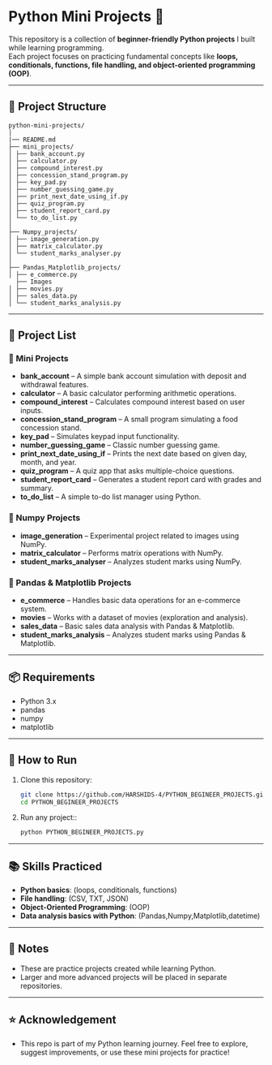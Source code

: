 # Python Mini Projects 🐍

This repository is a collection of **beginner-friendly Python projects** I built while learning programming.  
Each project focuses on practicing fundamental concepts like **loops, conditionals, functions, file handling, and object-oriented programming (OOP)**.  

---

## 📂 Project Structure
```
python-mini-projects/
│
|── README.md
├── mini_projects/
│ ├── bank_account.py
│ ├── calculator.py
│ ├── compound_interest.py
│ ├── concession_stand_program.py
│ ├── key_pad.py
│ ├── number_guessing_game.py
│ ├── print_next_date_using_if.py
│ ├── quiz_program.py
│ ├── student_report_card.py
│ └── to_do_list.py
│
├── Numpy_projects/
│ ├── image_generation.py
│ ├── matrix_calculator.py
│ └── student_marks_analyser.py
│
├── Pandas_Matplotlib_projects/
│ ├── e_commerce.py
  ├── Images
│ ├── movies.py
│ ├── sales_data.py
│ └── student_marks_analysis.py
```

---

## 📂 Project List

### 🔹 Mini Projects
- **bank_account** – A simple bank account simulation with deposit and withdrawal features.  
- **calculator** – A basic calculator performing arithmetic operations.  
- **compound_interest** – Calculates compound interest based on user inputs.  
- **concession_stand_program** – A small program simulating a food concession stand.  
- **key_pad** – Simulates keypad input functionality.  
- **number_guessing_game** – Classic number guessing game.  
- **print_next_date_using_if** – Prints the next date based on given day, month, and year.  
- **quiz_program** – A quiz app that asks multiple-choice questions.  
- **student_report_card** – Generates a student report card with grades and summary.  
- **to_do_list** – A simple to-do list manager using Python.  

### 🔹 Numpy Projects
- **image_generation** – Experimental project related to images using NumPy.  
- **matrix_calculator** – Performs matrix operations with NumPy.  
- **student_marks_analyser** – Analyzes student marks using NumPy.  

### 🔹 Pandas & Matplotlib Projects
- **e_commerce** – Handles basic data operations for an e-commerce system.  
- **movies** – Works with a dataset of movies (exploration and analysis).  
- **sales_data** – Basic sales data analysis with Pandas & Matplotlib.  
- **student_marks_analysis** – Analyzes student marks using Pandas & Matplotlib.  


---

## 📦 Requirements

- Python 3.x
- pandas
- numpy
- matplotlib

---  

## 🚀 How to Run

1. Clone this repository:
   ```bash
   git clone https://github.com/HARSHIDS-4/PYTHON_BEGINEER_PROJECTS.git
   cd PYTHON_BEGINEER_PROJECTS
   ```

2. Run any project::
    ```bash
    python PYTHON_BEGINEER_PROJECTS.py
    ``` 
---

## 📚 Skills Practiced

- **Python basics**: (loops, conditionals, functions)
- **File handling**: (CSV, TXT, JSON)
- **Object-Oriented Programming**: (OOP)
- **Data analysis basics with Python**: (Pandas,Numpy,Matplotlib,datetime)

---

## 📝 Notes

- These are practice projects created while learning Python.
- Larger and more advanced projects will be placed in separate repositories.

---

## ⭐ Acknowledgement

- This repo is part of my Python learning journey. Feel free to explore, suggest improvements, or use these mini projects for practice!